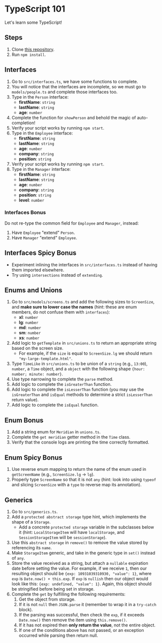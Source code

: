 # TypeScript 101

Let's learn some TypeScript!

## Steps

1. Clone [this repository](https://github.com/JoinCODED/TASK-Masterclass-M4-TypeScript).
2. Run `npm install`.

## Interfaces

1. Go to `src/interfaces.ts`, we have some functions to complete.
2. You will notice that the interfaces are incomplete, so we must go to `models/people.ts` and complete those interfaces too.
3. Type in the `Person` interface:
   - **firstName**: `string`
   - **lastName**: `string`
   - **age**: `number`
4. Complete the function for `showPerson` and behold the magic of auto-completion!
5. Verify your script works by running `npm start`.
6. Type in the `Employee` interface:
   - **firstName**: `string`
   - **lastName**: `string`
   - **age**: `number`
   - **company**: `string`
   - **position**: `string`
7. Verify your script works by running `npm start`.
8. Type in the `Manager` interface:
   - **firstName**: `string`
   - **lastName**: `string`
   - **age**: `number`
   - **company**: `string`
   - **position**: `string`
   - **level**: `number`

### Interfaces Bonus

Do not re-type the common field for `Employee` and `Manager`, instead:

1. Have `Employee` "extend" `Person`.
1. Have `Manager` "extend" `Employee`.

## Interfaces Spicy Bonus

- Experiment inlining the interfaces in `src/interfaces.ts` instead of having them imported elsewhere.
- Try using `intersections` instead of `extending`.

## Enums and Unions

1. Go to `src/models/screens.ts` and add the following sizes to `ScreenSize`, and **make sure to lower case the names** (hint: these are enum members, do not confuse them with `interfaces`):
   - **xl**: `number`
   - **lg**: `number`
   - **md**: `number`
   - **sm**: `number`
   - **xs**: `number`
2. Add logic to `getTemplate` in `src/unions.ts` to return an appropriate string based on the screen size.
   - For example, if the `size` is equal to `ScreenSize.lg` we should return `"my-large-template.html"`.
3. Type `TimeLike` in `src/unions.ts` to be union of a `string` (e.g., `13:00`), `number`, a `Time` object, and a `object` with the following shape `{hour: number; minute: number}`.
4. Use type narrowing to complete the `parse` method.
5. Add logic to complete the `isGreaterThan` function.
6. Add logic to complete the `isLesserThan` function (you may use the `isGreaterThan` and `isEqual` methods to determine a strict `isLesserThan` return value).
7. Add logic to complete the `isEqual` function.

## Enum Bonus

1. Add a string enum for `Meridian` in `unions.ts`.
2. Complete the `get meridian` getter method in the `Time` class.
3. Verify that the console logs are printing the time correctly formatted.

## Enum Spicy Bonus

1. Use reverse enum mapping to return the name of the enum used in `getScreenName` (e.g., `ScreenSize.lg` -> `lg`).
2. Properly type `ScreenName` so that it is not `any` (hint: look into using `typeof` and slicing `ScreenSize` with a `type` to reverse map its annotation).

## Generics

1. Go to `src/generics.ts`.
2. Add a `protected abstract storage` type hint, which implements the shape of a `Storage`.
   - Add a concrete `protected storage` variable in the subclasses below it (hint: `LocalStorageItem` will have `localStorage`, and `SessionStorageItem` will be `sessionStorage`).
3. Use this `abstract storage` in `remove()` to remove the value stored by referencing its `name`.
4. Make `StorageItem` generic, and take in the generic type in `set()` instead of `any`.
5. Store the value received as a string, but attach a `nullable` expiration date before setting the value. For example, if we receive `1`, then our resulting object should be `{exp: 10931039310930, "value": 1}`, where `exp` is `Date.now() + this.exp`. If `exp` is `nullish` then our object would look like this: `{exp: undefined, "value": 1}`. Again, this object should be stringified before being set in storage.
6. Complete the `get` by fulfilling the following requirements:
   1. Get the object from storage.
   2. If it is not `null` then `JSON.parse` it (remember to wrap it in a `try-catch` block).
   3. If the parsing was successful, then check the `exp`, if it exceeds `Date.now()` then remove the item using `this.remove()`.
   4. If it has not expired then **only return the value**, not the entire object.
   5. If one of the conditions above has not passed, or an exception occurred while parsing then return null.

